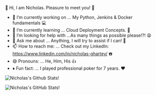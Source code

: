 👋 Hi, I am Nicholas. Pleasure to meet you! 👋


- 🔭 I’m currently working on ... My Python, Jenkins & Docker fundamentals :computer:
- 🌱 I’m currently learning ... Cloud Deployment Concepts. :file_folder:
- 🤔 I’m looking for help with ...As many things as possible please!?! :weary: 
- 💬 Ask me about ... Anything, I will try to assist if I can! :thought_balloon:
- 📫 How to reach me: ... Check out my LinkedIn: https://www.linkedin.com/in/nicholas-ghartey/ :phone:
- 😄 Pronouns: ... He, Him, His  :thumbsup:
- :diamonds: Fun fact: ... I played professional poker for 7 years. ♥️





![Nicholas's Github Stats](https://github-readme-stats.vercel.app/api/top-langs/?username=NicholasGhartey&layout=compact&hide_border=false&theme=darcula&bg_color=00000000&langs_count=6)!






![Nicholas's GitHub Stats](https://github-readme-stats.vercel.app/api?username=NicholasGhartey&count_private=true&layout=compact&hide_border=false&theme=darcula&bg_color=00000000)!

 
